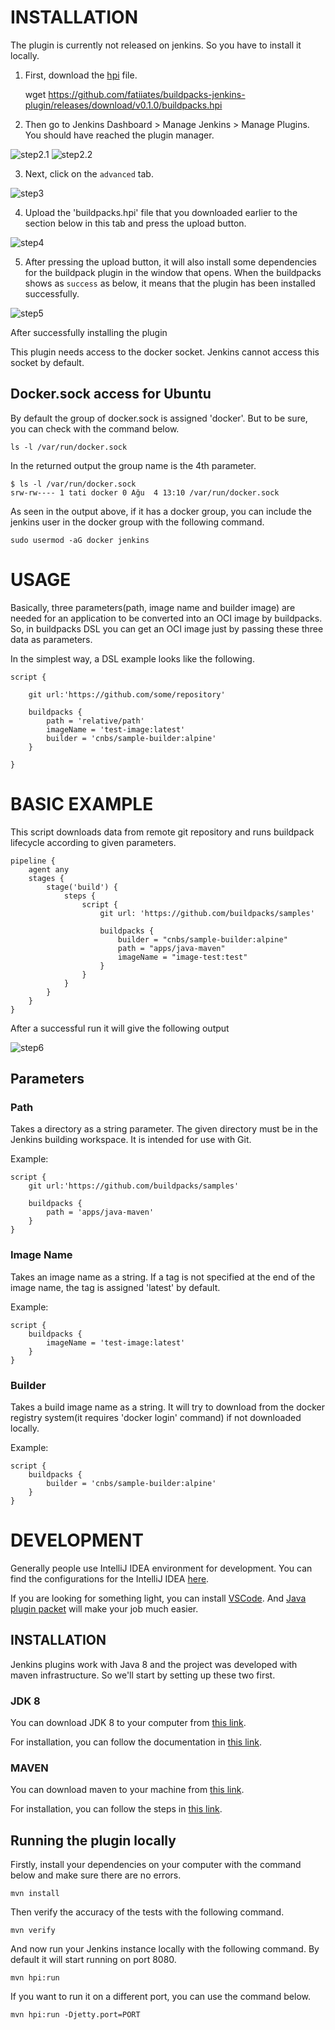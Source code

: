# INSTALLATION

The plugin is currently not released on jenkins. So you have to install it locally.

1. First, download the [hpi](https://github.com/fatiiates/buildpacks-jenkins-plugin/releases/download/v0.1.0/buildpacks.hpi) file.

    wget https://github.com/fatiiates/buildpacks-jenkins-plugin/releases/download/v0.1.0/buildpacks.hpi

2. Then go to Jenkins Dashboard > Manage Jenkins > Manage Plugins. You should have reached the plugin manager.

![step2.1](https://user-images.githubusercontent.com/51250249/128188400-5243dde3-26db-4a41-9356-73f738327091.png)
![step2.2](https://user-images.githubusercontent.com/51250249/128188405-a2f44321-22a9-4276-b7aa-af1d7420a916.png)


3. Next, click on the ```advanced``` tab.

![step3](https://user-images.githubusercontent.com/51250249/128188407-82dfd79b-af90-4371-901b-10aff76b92f3.png)

4. Upload the 'buildpacks.hpi' file that you downloaded earlier to the section below in this tab and press the upload button.

![step4](https://user-images.githubusercontent.com/51250249/128188408-c7275110-5629-4fe3-88d3-a02c6e344f1d.png)

5. After pressing the upload button, it will also install some dependencies for the buildpack plugin in the window that opens. When the buildpacks shows as ```success``` as below, it means that the plugin has been installed successfully.

![step5](https://user-images.githubusercontent.com/51250249/128189292-af39a65d-3322-44bc-9565-46ae75fa19b5.png)

After successfully installing the plugin

This plugin needs access to the docker socket. Jenkins cannot access this socket by default.

## Docker.sock access for Ubuntu

By default the group of docker.sock is assigned 'docker'. But to be sure, you can check with the command below.

    ls -l /var/run/docker.sock

In the returned output the group name is the 4th parameter.

    $ ls -l /var/run/docker.sock   
    srw-rw---- 1 tati docker 0 Ağu  4 13:10 /var/run/docker.sock  

As seen in the output above, if it has a docker group, you can include the jenkins user in the docker group with the following command.

    sudo usermod -aG docker jenkins



# USAGE

Basically, three parameters(path, image name and builder image) are needed for an application to be converted into an OCI image by buildpacks. So, in buildpacks DSL you can get an OCI image just by passing these three data as parameters.

In the simplest way, a DSL example looks like the following.
    
    script {
   
        git url:'https://github.com/some/repository'

        buildpacks {
            path = 'relative/path'
            imageName = 'test-image:latest'
            builder = 'cnbs/sample-builder:alpine'
        }

    }


# BASIC EXAMPLE

This script downloads data from remote git repository and runs buildpack lifecycle according to given parameters.


    pipeline {
        agent any
        stages {
            stage('build') {
                steps {
                    script {
                        git url: 'https://github.com/buildpacks/samples'
                        
                        buildpacks {
                            builder = "cnbs/sample-builder:alpine"
                            path = "apps/java-maven"
                            imageName = "image-test:test"
                        }
                    }
                }
            }
        }
    }

After a successful run it will give the following output

![step6](https://user-images.githubusercontent.com/51250249/128190301-670b54c3-6fba-4a47-8b72-86586773176e.png)

## Parameters

### Path

Takes a directory as a string parameter. The given directory must be in the Jenkins building workspace. It is intended for use with Git.

Example:

    script {
        git url:'https://github.com/buildpacks/samples'

        buildpacks {
            path = 'apps/java-maven'
        }
    }

### Image Name

Takes an image name as a string. If a tag is not specified at the end of the image name, the tag is assigned 'latest' by default.

Example:

    script {
        buildpacks {
            imageName = 'test-image:latest'
        }
    }

### Builder

Takes a build image name as a string. It will try to download from the docker registry system(it requires 'docker login' command) if not downloaded locally.

Example:

    script {
        buildpacks {
            builder = 'cnbs/sample-builder:alpine'
        }
    }

# DEVELOPMENT

Generally people use IntelliJ IDEA environment for development. You can find the configurations for the IntelliJ IDEA [here](https://www.jenkins.io/doc/developer/building/intellij/).  

If you are looking for something light, you can install [VSCode](https://code.visualstudio.com/). And [Java plugin packet](https://marketplace.visualstudio.com/items?itemName=vscjava.vscode-java-pack) will make your job much easier.

## INSTALLATION

Jenkins plugins work with Java 8 and the project was developed with maven infrastructure. So we'll start by setting up these two first.

### JDK 8
You can download JDK 8 to your computer from [this link](https://www.oracle.com/tr/java/technologies/javase/javase-jdk8-downloads.html).  

For installation, you can follow the documentation in [this link](https://docs.datastax.com/en/jdk-install/doc/jdk-install/installOpenJdkDeb.html).


### MAVEN 

You can download maven to your machine from [this link](https://maven.apache.org/download.cgi).  

For installation, you can follow the steps in [this link](https://maven.apache.org/install.html).

## Running the plugin locally

Firstly, install your dependencies on your computer with the command below and make sure there are no errors.

    mvn install

Then verify the accuracy of the tests with the following command.

    mvn verify

And now run your Jenkins instance locally with the following command. By default it will start running on port 8080.

    mvn hpi:run

If you want to run it on a different port, you can use the command below.

    mvn hpi:run -Djetty.port=PORT
